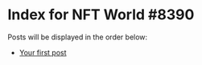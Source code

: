 # Index for NFT World #8390
Posts will be displayed in the order below:

- [Your first post](./001-first.md)

